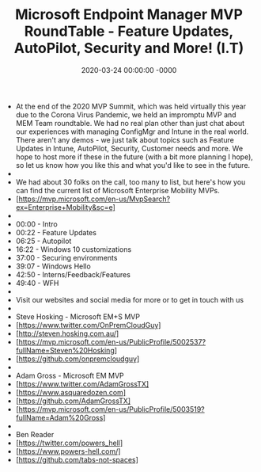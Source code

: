 ﻿---
layout: post
title: "Microsoft Endpoint Manager MVP RoundTable - Feature Updates, AutoPilot, Security and More! (I.T)"
date: 2020-03-24 00:00:00 -0000
categories:
---

 * At the end of the 2020 MVP Summit, which was held virtually this year due to the Corona Virus Pandemic, we held an impromptu MVP and MEM Team roundtable. We had no real plan other than just chat about our experiences with managing ConfigMgr and Intune in the real world. There aren't any demos - we just talk about topics such as Feature Updates in Intune, AutoPilot, Security, Customer needs and more. We hope to host more if these in the future (with a bit more planning I hope), so let us know how you like this and what you'd like to see in the future.
 * 
 * We had about 30 folks on the call, too many to list, but here's how you can find the current list of Microsoft Enterprise Mobility MVPs.
 * [https://mvp.microsoft.com/en-us/MvpSearch?ex=Enterprise+Mobility&sc=e]
 * 
 * 00:00 - Intro
 * 00:22 - Feature Updates
 * 06:25 - Autopilot
 * 16:22 - Windows 10 customizations
 * 37:00 - Securing environments 
 * 39:07 - Windows Hello
 * 42:50 - Interns/Feedback/Features
 * 49:40 - WFH 
 * 
 * Visit our websites and social media for more or to get in touch with us
 * 
 * Steve Hosking - Microsoft EM+S MVP
 * [https://www.twitter.com/OnPremCloudGuy]
 * [http://steven.hosking.com.au/]
 * [https://mvp.microsoft.com/en-us/PublicProfile/5002537?fullName=Steven%20Hosking]
 * [https://github.com/onpremcloudguy]
 * 
 * Adam Gross - Microsoft EM MVP
 * [https://www.twitter.com/AdamGrossTX]
 * [https://www.asquaredozen.com]
 * [https://github.com/AdamGrossTX]
 * [https://mvp.microsoft.com/en-us/PublicProfile/5003519?fullName=Adam%20Gross]
 * 
 * Ben Reader
 * [https://twitter.com/powers_hell]
 * [https://www.powers-hell.com/]
 * [https://github.com/tabs-not-spaces]
